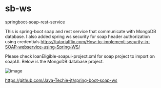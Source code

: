 # sb-ws
springboot-soap-rest-service

This is spring-boot soap and rest service that communicate with MongoDB database. 
I also added spring ws security for soap header authorization using credentials 
https://tutorialflix.com/How-to-implement-security-in-SOAP-webservice-using-Spring-WS/

Please check loanEligible-soapui-project.xml for soap project to import on soapUI.
Below is the MongoDB database project.

![image](https://github.com/chaitalishah/sb-ws/assets/13629726/a0be28b1-8b65-435e-ba81-3352d4d1cd54)

https://github.com/Java-Techie-jt/spring-boot-soap-ws


